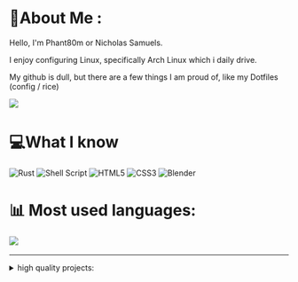 # 💫About Me :
Hello, I'm Phant80m or Nicholas Samuels.

I enjoy configuring Linux, specifically Arch Linux which i daily drive.

My github is dull, but there are a few things I am proud of, like my Dotfiles (config / rice)


[![](https://visitcount.itsvg.in/api?id=Phant80m&icon=4&color=6)](https://visitcount.itsvg.in)
# 💻What I know 
![Rust](https://img.shields.io/badge/rust-%23000000.svg?style=for-the-badge&logo=rust&logoColor=white) ![Shell Script](https://img.shields.io/badge/shell_script-%23121011.svg?style=for-the-badge&logo=gnu-bash&logoColor=white) ![HTML5](https://img.shields.io/badge/html5-%23E34F26.svg?style=for-the-badge&logo=html5&logoColor=white) ![CSS3](https://img.shields.io/badge/css3-%231572B6.svg?style=for-the-badge&logo=css3&logoColor=white) ![Blender](https://img.shields.io/badge/blender-%23F5792A.svg?style=for-the-badge&logo=blender&logoColor=white)
# 📊 Most used languages:
![](https://github-readme-stats.vercel.app/api/top-langs/?username=Phant80m&theme=swift&hide_border=false&include_all_commits=true&count_private=false&layout=compact)

---

<details>
  <summary>high quality projects:</summary>
 <details>
  <summary>Checkmate Shell</summary>
  simple shell written in rust with path support!
  <img src="https://github.com/Phant80m/Phant80m/blob/main/B64D827B-5F9A-49FE-80F4-332C668CBC38.png">
 </details>
  
</details>
